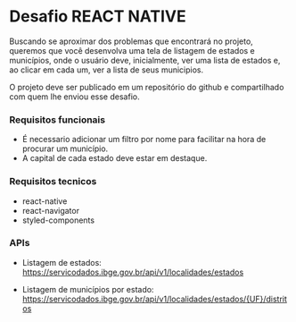 # Desafio REACT NATIVE
Buscando se aproximar dos problemas que encontrará no projeto, queremos que você desenvolva uma tela de listagem de estados e municípios, onde o usuário deve, inicialmente, ver uma lista de estados e, ao clicar em cada um, ver a lista de seus municipios.

O projeto deve ser publicado em um repositório do github e compartilhado com quem lhe enviou esse desafio.

### Requisitos funcionais
- É necessario adicionar um filtro por nome para facilitar na hora de procurar um município.
- A capital de cada estado deve estar em destaque.

### Requisitos tecnicos
- react-native
- react-navigator
- styled-components

### APIs

- Listagem de estados:
https://servicodados.ibge.gov.br/api/v1/localidades/estados

- Listagem de municípios por estado:
https://servicodados.ibge.gov.br/api/v1/localidades/estados/{UF}/distritos
